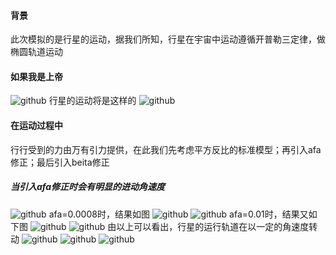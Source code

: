 #### 背景
此次模拟的是行星的运动，据我们所知，行星在宇宙中运动遵循开普勒三定律，做椭圆轨道运动
#### 如果我是上帝
![github](https://github.com/Huangyu007/compuational_physics_N2014301020030/blob/master/005yADsfgy6JTvc4xjp37%26690.jpg)
行星的运动将是这样的
![github](https://github.com/Huangyu007/compuational_physics_N2014301020030/blob/master/QQ%E6%88%AA%E5%9B%BE20161127201524.png)
#### 在运动过程中
行行受到的力由万有引力提供，在此我们先考虑平方反比的标准模型；再引入afa修正；最后引入beita修正
##### 当引入afa修正时会有明显的进动角速度
![github](https://github.com/Huangyu007/compuational_physics_N2014301020030/blob/master/QQ%E6%88%AA%E5%9B%BE20161127224021.png)
afa=0.0008时，结果如图
![github](https://github.com/Huangyu007/compuational_physics_N2014301020030/blob/master/QQ%E6%88%AA%E5%9B%BE20161127201759.png)
![github](https://github.com/Huangyu007/compuational_physics_N2014301020030/blob/master/QQ%E6%88%AA%E5%9B%BE20161127222553.png)
afa=0.01时，结果又如下图
![github](https://github.com/Huangyu007/compuational_physics_N2014301020030/blob/master/QQ%E6%88%AA%E5%9B%BE20161127222509.png)
![github](https://github.com/Huangyu007/compuational_physics_N2014301020030/blob/master/QQ%E6%88%AA%E5%9B%BE20161127222647.png)
由以上可以看出，行星的运行轨道在以一定的角速度转动
![github](https://github.com/Huangyu007/compuational_physics_N2014301020030/blob/master/QQ%E6%88%AA%E5%9B%BE20161127222818.png)
![github](https://github.com/Huangyu007/compuational_physics_N2014301020030/blob/master/QQ%E6%88%AA%E5%9B%BE20161127223011.png)
![github](https://github.com/Huangyu007/compuational_physics_N2014301020030/blob/master/QQ%E6%88%AA%E5%9B%BE20161127223135.png)

